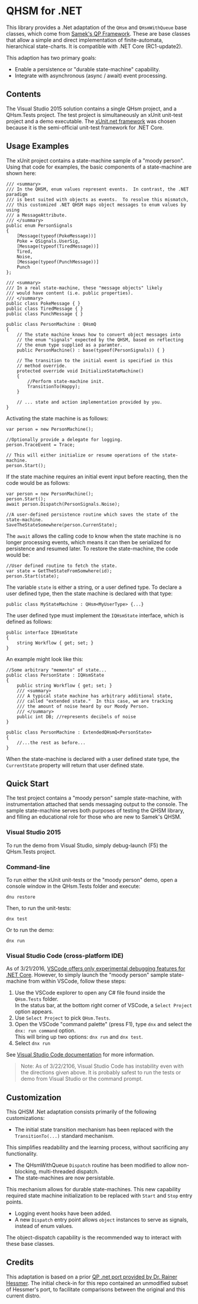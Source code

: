 # QHSM for .NET

This library provides a .Net adaptation of the `QHsm` and `QHsmWithQueue` 
base classes, which come from [Samek's QP Framework](http://www.state-machine.com/). 
These are base classes that allow a simple and direct implementation of finite-automata, 
hierarchical state-charts.  It is compatible with .NET Core (RC1-update2).

This adaption has two primary goals:

 * Enable a persistence or "durable state-machine" capability.
 * Integrate with asynchronous (async / await) event processing.

## Contents

The Visual Studio 2015 solution contains a single QHsm project, and a QHsm.Tests project. 
The test project is simultaneously an xUnit unit-test project and a demo executable.  The 
[xUnit.net framework](https://xunit.github.io/docs/getting-started-dnx.html) was chosen 
because it is the semi-official unit-test framework for .NET Core.

## Usage Examples

The xUnit project contains a state-machine sample of a "moody person".  Using that code for examples, 
the basic components of a state-machine are shown here:

    /// <summary>
    /// In the QHSM, enum values represent events.  In contrast, the .NET paradigm
    /// is best suited with objects as events.  To resolve this mismatch,
    /// this customized .NET QHSM maps object messages to enum values by using
    /// a MessageAttribute.
    /// </summary>
    public enum PersonSignals
    {
        [Message(typeof(PokeMessage))]
        Poke = QSignals.UserSig,
        [Message(typeof(TiredMessage))]
        Tired,
        Noise,
        [Message(typeof(PunchMessage))]
        Punch
    };

    /// <summary>
    /// In a real state-machine, these "message objects" likely
    /// would have content (i.e. public properties).
    /// </summary>
    public class PokeMessage { }
    public class TiredMessage { }
    public class PunchMessage { }

    public class PersonMachine : QHsmQ
    {
        // The state machine knows how to convert object messages into
        // the enum "signals" expected by the QHSM, based on reflecting
        // the enum type supplied as a paramter.
        public PersonMachine() : base(typeof(PersonSignals)) { }

        // The transition to the initial event is specified in this
        // method override.
        protected override void InitializeStateMachine()
        {
            //Perform state-machine init.
            TransitionTo(Happy);
        } 
        
        // ... state and action implementation provided by you.
    }

Activating the state machine is as follows:

    var person = new PersonMachine();
    
    //Optionally provide a delegate for logging.
    person.TraceEvent = Trace;
    
    // This will either initialize or resume operations of the state-machine.
    person.Start();
    
If the state machine requires an initial event input before reacting, then the code would be as
follows:

    var person = new PersonMachine();
    person.Start();
    await person.Dispatch(PersonSignals.Noise);
    
    //A user-defined persistence routine which saves the state of the state-machine.
    SaveTheStateSomewhere(person.CurrenState);
    
The `await` allows the calling code to know when the state machine is no longer processing events, 
which means it can then be serialized for persistence and resumed later. To restore the state-machine, 
the code would be:

    //User defined routine to fetch the state.
    var state = GetTheStateFromSomwhere(id);
    person.Start(state);
       
The variable `state` is either a string, or a user defined type.  To declare a user defined type, then
the state machine is declared with that type:

    public class MyStateMachine : QHsm<MyUserType> {...}

The user defined type must implement the `IQHsmState` interface, which is defined as follows:

    public interface IQHsmState
    {
        string Workflow { get; set; }
    }

An example might look like this:

    //Some arbitrary "memento" of state...
    public class PersonState : IQHsmState
    {
        public string Workflow { get; set; }
        /// <summary>
        /// A typical state machine has arbitrary additional state,
        /// called "extended state."  In this case, we are tracking
        /// the amount of noise heard by our Moody Person.
        /// </summary>        
        public int DB; //represents decibels of noise
    }

    public class PersonMachine : ExtendedQHsmQ<PersonState>
    {
        //...the rest as before...
    } 
    
When the state-machine is declared with a user defined state type, the `CurrentState` property
will return that user defined state.

## Quick Start

The test project contains a "moody person" sample state-machine, with 
instrumentation attached that sends messaging output to the console. 
The sample state-machine serves both purposes of testing the QHSM 
library, and filling an educational role for those who are new to Samek's QHSM.

### Visual Studio 2015

To run the demo from Visual Studio, simply debug-launch (F5) the QHsm.Tests project.

### Command-line

To run either the xUnit unit-tests or the "moody person" demo, 
open a console window in the QHsm.Tests folder and execute:

    dnu restore

Then, to run the unit-tests:

    dnx test

Or to run the demo:

    dnx run
    
### Visual Studio Code (cross-platform IDE)

As of 3/21/2016, [VSCode offers only experimental debugging 
features for .NET Core](https://blogs.msdn.microsoft.com/visualstudioalm/2016/03/10/experimental-net-core-debugging-in-vs-code/). 
However, to simply launch the "moody person" sample state-machine 
from within VSCode, follow these steps:

 1. Use the VSCode explorer to open any C# file found inside the `QHsm.Tests` folder.  
 In the status bar, at the bottom right corner of VSCode, a `Select Project` option appears.
 1. Use `Select Project` to pick `QHsm.Tests`.
 1. Open the VSCode "command palette" (press F1), type `dnx` and select the `dnx: run command` option.  
 This will bring up two options: `dnx run` and `dnx test`.
 1. Select `dnx run`
 
See [Visual Studio Code documentation](https://code.visualstudio.com/docs/runtimes/aspnet5) 
for more information.

>Note: As of 3/22/2106, Visual Studio Code has instability even with 
the directions given above. It is probably safest to run the tests 
or demo from Visual Studio or the command prompt. 
    
## Customization

This QHSM .Net adaptation consists primarily of the following customizations:

 * The initial state transition mechanism has been replaced with the `TransitionTo(...)` standard mechanism.
 
 This simplifies readability and the learning process, without sacrificing any functionality.
 
 * The QHsmWithQueue `Dispatch` routine has been modified to allow non-blocking, multi-threaded dispatch.
 * The state-machines are now persistable.
 
 This mechanism allows for durable state-machines.  This new capability required state machine initialization
 to be replaced with `Start` and `Stop` entry points.
 
 * Logging event hooks have been added.
 * A new `Dispatch` entry point allows `object` instances to serve as signals, instead of enum values.
  
The object-dispatch capability is the recommended way to interact with these base classes.

## Credits

This adaptation is based on a prior [QP .net port provided by Dr. Rainer Hessmer](http://www.hessmer.org/dev/qhsm/). 
The initial check-in for this repo contained an unmodified 
subset of Hessmer's port, to facilitate comparisons between 
the original and this current distro.
 
